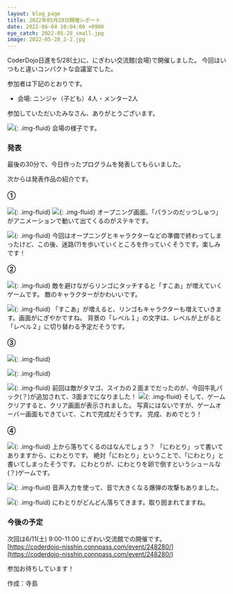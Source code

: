 ```yaml
---
layout: blog_page
title: 2022年05月28日開催レポート
date: 2022-06-04 10:04:00 +0900
eye_catch: 2022-05-28_small.jpg
image: 2022-05-28_2-2.jpg
---
```


CoderDojo日進を5/28(土)に、にぎわい交流館(会場)で開催しました。
今回はいつもと違いコンパクトな会議室でした。

参加者は下記のとおりです。
* 会場: ニンジャ（子ども）4人・メンター2人

参加していただいたみなさん、ありがとうございます。

![](/assets/img/2022-05-28_0.jpg){: .img-fluid}
会場の様子です。

### 発表
最後の30分で、今日作ったプログラムを発表してもらいました。

次からは発表作品の紹介です。

#### &#9312;

![](/assets/img/2022-05-28_1-1.jpg){: .img-fluid}
![](/assets/img/2022-05-28_1-2.jpg){: .img-fluid}
オープニング画面。「パランのだッつしゅつ」がアニメーションで動いて出てくるのがステキです。

![](/assets/img/2022-05-28_1-3.jpg){: .img-fluid}
今回はオープニングとキャラクターなどの準備で終わってしまったけど、この後、迷路(?)を歩いていくところを作っていくそうです。楽しみです！

#### &#9313;

![](/assets/img/2022-05-28_2-1.jpg){: .img-fluid}
敵を避けながらリンゴにタッチすると「すこあ」が増えていくゲームです。
敵のキャラクターがかわいいです。

![](/assets/img/2022-05-28_2-2.jpg){: .img-fluid}
「すこあ」が増えると、リンゴもキャラクターも増えていきます。画面がにぎやかですね。
背景の「レベル１」の文字は、レベルが上がると「レベル２」に切り替わる予定だそうです。

#### &#9314;

![](/assets/img/2022-05-28_3-1.jpg){: .img-fluid}

![](/assets/img/2022-05-28_3-2.jpg){: .img-fluid}

![](/assets/img/2022-05-28_3-3.jpg){: .img-fluid}
前回は敵がタマゴ、スイカの２面までだったのが、今回牛乳パック(？)が追加されて、3面までになりました！
![](/assets/img/2022-05-28_3-4.jpg){: .img-fluid}
そして、ゲームクリアすると、クリア画面が表示されました。
写真にはないですが、ゲームオーバー画面もできていて、これで完成だそうです。
完成、おめでとう！

#### &#9315;

![](/assets/img/2022-05-28_4-1.jpg){: .img-fluid}
上から落ちてくるのはなんでしょう？
「にわとり」って書いてありますから、にわとりです。
絶対「にわとり」ということで、「にわとり」と書いてしまったそうです。
にわとりが、にわとりを卵で倒すというシュールな(？)ゲームです。

![](/assets/img/2022-05-28_4-2.jpg){: .img-fluid}
音声入力を使って、音で大きくなる爆弾の攻撃もありました。

![](/assets/img/2022-05-28_4-3.jpg){: .img-fluid}
にわとりがどんどん落ちてきます。取り囲まれてますね。

### 今後の予定
次回は6/11(土) 9:00-11:00 にぎわい交流館での開催です。<br/>
[https://coderdojo-nisshin.connpass.com/event/248280/](https://coderdojo-nisshin.connpass.com/event/248280/)

参加お待ちしています！

作成：寺島

